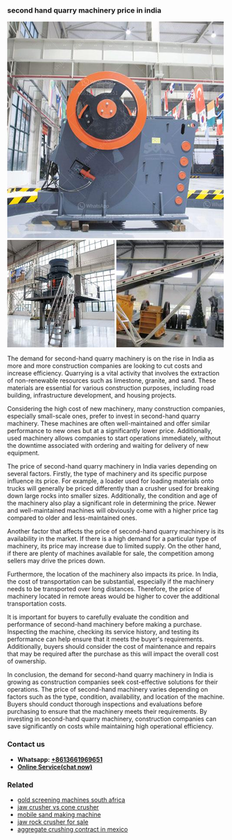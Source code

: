 <h3>second hand quarry machinery price in india</h3><img src='1708498324.jpg' alt=''><p>The demand for second-hand quarry machinery is on the rise in India as more and more construction companies are looking to cut costs and increase efficiency. Quarrying is a vital activity that involves the extraction of non-renewable resources such as limestone, granite, and sand. These materials are essential for various construction purposes, including road building, infrastructure development, and housing projects.</p><p>Considering the high cost of new machinery, many construction companies, especially small-scale ones, prefer to invest in second-hand quarry machinery. These machines are often well-maintained and offer similar performance to new ones but at a significantly lower price. Additionally, used machinery allows companies to start operations immediately, without the downtime associated with ordering and waiting for delivery of new equipment.</p><p>The price of second-hand quarry machinery in India varies depending on several factors. Firstly, the type of machinery and its specific purpose influence its price. For example, a loader used for loading materials onto trucks will generally be priced differently than a crusher used for breaking down large rocks into smaller sizes. Additionally, the condition and age of the machinery also play a significant role in determining the price. Newer and well-maintained machines will obviously come with a higher price tag compared to older and less-maintained ones.</p><p>Another factor that affects the price of second-hand quarry machinery is its availability in the market. If there is a high demand for a particular type of machinery, its price may increase due to limited supply. On the other hand, if there are plenty of machines available for sale, the competition among sellers may drive the prices down.</p><p>Furthermore, the location of the machinery also impacts its price. In India, the cost of transportation can be substantial, especially if the machinery needs to be transported over long distances. Therefore, the price of machinery located in remote areas would be higher to cover the additional transportation costs.</p><p>It is important for buyers to carefully evaluate the condition and performance of second-hand machinery before making a purchase. Inspecting the machine, checking its service history, and testing its performance can help ensure that it meets the buyer's requirements. Additionally, buyers should consider the cost of maintenance and repairs that may be required after the purchase as this will impact the overall cost of ownership.</p><p>In conclusion, the demand for second-hand quarry machinery in India is growing as construction companies seek cost-effective solutions for their operations. The price of second-hand machinery varies depending on factors such as the type, condition, availability, and location of the machine. Buyers should conduct thorough inspections and evaluations before purchasing to ensure that the machinery meets their requirements. By investing in second-hand quarry machinery, construction companies can save significantly on costs while maintaining high operational efficiency.</p><h3>Contact us</h3><ul><li><strong>Whatsapp:&nbsp;<a href="https://wa.me/8613661969651">+8613661969651</a></strong></li><li><a href="https://swt.shibang-china.com/?git&amp;zhl&amp;second hand quarry machinery price in india"><strong>Online Service(chat now)</strong></a></li></ul><h3>Related</h3><ul><li><a href='gold screening machines south africa.md'>gold screening machines south africa</a></li><li><a href='jaw crusher vs cone crusher.md'>jaw crusher vs cone crusher</a></li><li><a href='mobile sand making machine.md'>mobile sand making machine</a></li><li><a href='jaw rock crusher for sale.md'>jaw rock crusher for sale</a></li><li><a href='aggregate crushing contract in mexico.md'>aggregate crushing contract in mexico</a></li></ul>